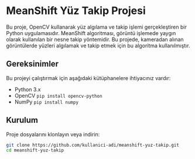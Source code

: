 # MeanShift Yüz Takip Projesi

Bu proje, OpenCV kullanarak yüz algılama ve takip işlemi gerçekleştiren bir Python uygulamasıdır. MeanShift algoritması, görüntü işlemede yaygın olarak kullanılan bir nesne takip yöntemidir. Bu projede, kameradan alınan görüntülerde yüzleri algılamak ve takip etmek için bu algoritma kullanılmıştır.

## Gereksinimler

Bu projeyi çalıştırmak için aşağıdaki kütüphanelere ihtiyacınız vardır:

- Python 3.x
- OpenCV `pip install opencv-python`
- NumPy `pip install numpy`

## Kurulum

Proje dosyalarını klonlayın veya indirin:

```bash
git clone https://github.com/kullanici-adi/meanshift-yuz-takip.git
cd meanshift-yuz-takip
